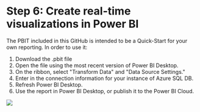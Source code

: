 # Step 6: Create real-time visualizations in Power BI  

The PBIT included in this GitHub is intended to be a Quick-Start for your own reporting. In order to use it:

1. Download the .pbit file
2. Open the file using the most recent version of Power BI Desktop. 
3. On the ribbon, select "Transform Data" and "Data Source Settings."
4. Enter in the connection information for your instance of Azure SQL DB.
5. Refresh Power BI Desktop.
6. Use the report in Power BI Desktop, or publish it to the Power BI Cloud.

![](master/screenshots/PBI.png)
